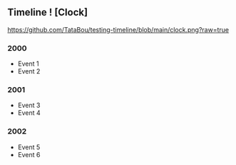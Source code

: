 ## Timeline ! [Clock]
https://github.com/TataBou/testing-timeline/blob/main/clock.png?raw=true
### 2000
- Event 1
- Event 2

### 2001
- Event 3
- Event 4

### 2002
- Event 5
- Event 6
